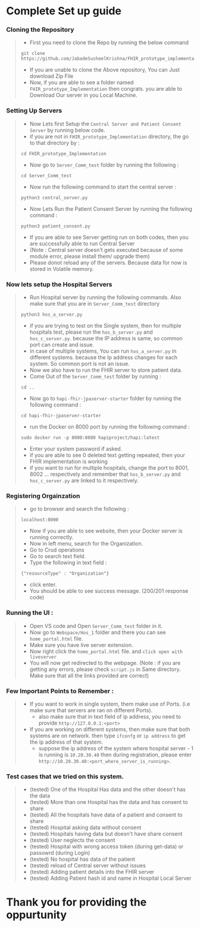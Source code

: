 # Complete Set up guide

### Cloning the Repository
> - First you need to clone the Repo by running the below command
> ```
> git clone https://github.com/JabadeSusheelKrishna/FHIR_prototype_implementation.git
> ```
> - If you are unable to clone the Above repository, You can Just download Zip File
> - Now, if you are able to see a folder named `FHIR_prototype_Implementation` then congrats. you are able to Download Our server in you Local Machine.

### Setting Up Servers
> - Now Lets first Setup the `Central Server and Patient Consent Server` by running below code.
> - if you are not in `FHIR_prototype_Implementation` directory, the go to that directory by :
> ```
> cd FHIR_prototype_Implementation
> ```
> - Now go to `Server_Comm_test` folder by running the following : 
> ```
> cd Server_Comm_test
> ```
> - Now run the following command to start the central server : 
> ```
> python3 central_server.py
> ```
> - Now Lets Run the Patient Consent Server by running the following command :
> ```
> python3 patient_consent.py
> ```
> - If you are able to see Server getting run on both codes, then you are successfully able to run Central Server
> - (Note : Central server doesn't gets executed because of some module error, please install them/ upgrade them)
> - Please donot reload any of the servers. Because data for now is stored in Volatile memory.

### Now lets setup the Hospital Servers
> - Run Hospital server by running the following commands. Also make sure that you are in `Server_Comm_test` directory
> ```
> python3 hos_a_server.py
> ```
> - if you are trying to test on the Single system, then for multiple hospitals test, please run the `hos_b_server.py`  and `hos_c_server.py`. because the IP address is same, so common port can create and issue.
> - in case of multiple systems, You can run `hos_a_server.py` in different systems. because the Ip address changes for each system. So common port is not an issue.
> - Now we also have to run the FHIR server to store patient data.
> - Come Out of the `Server_Comm_test` folder by running : 
> ```
> cd ..
> ```
> - Now go to `hapi-fhir-jpaserver-starter` folder by running the following command : 
> ```
> cd hapi-fhir-jpaserver-starter
> ```
> - run the Docker on 8000 port by running the following command : 
> ```
> sudo docker run -p 8000:8080 hapiproject/hapi:latest
> ```
> - Enter your system password if asked.
> - if you are able to see 0 deleted text getting repeated, then your FHIR implementation is working
> - if you want to run for multiple hospitals, change the port to 8001, 8002 ... respectively and remember that `hos_b_server.py` and `hos_c_server.py` are linked to it respectively.

### Registering Orgainzation
> - go to browser and search the following : 
> ```
> localhost:8000
> ```
> - Now if you are able to see website, then your Docker server is running correctly.
> - Now in left menu, search for the Organization.
> - Go to Crud operations
> - Go to search text field.
> - Type the following in text field : 
> ```
> {"resourceType" : "Organization"}
> ```
> - click enter.
> - You should be able to see success message. (200/201 response code)

### Running the UI : 
> - Open VS code and Open `Server_Comm_test` folder in it.
> - Now go to `Webspace/Hos_1` folder and there you can see `home_portal.html` file.
> - Make sure you have live server extension.
> - Now right click the `home_portal.html` file. and `click open with liveserver`
> - You will now get redirected to the webpage.
> (Note : if you are getting any errors, please check `script.js` in Same directory. Make sure that all the links provided are correct)

### Few Important Points to Remember :
> - If you want to work in single system, them make use of Ports. (i.e make sure that servers are ran on different Ports).
>    - also make sure that in text field of ip address, you need to provide `http://127.0.0.1:<port>`
> - If you are working on different systems, then make sure that both systems are on network. then type `ifconfg` or `ip address` to get the ip address of that system.
>    - suppose the ip address of the system where hospital server - 1 is running is `10.20.30.40` then during registration, please enter `http://10.20.30.40:<port_where_server_is_running>`.

### Test cases that we tried on this system.
> - (tested) One of the Hospital Has data and the other doesn't has the data
> - (tested) More than one Hospital has the data and has consent to share
> - (tested) All the hospitals have data of a patient and consent to share
> - (tested) Hospital asking data without consent
> - (tested) Hospitals having data but doesn't have share consent
> - (tested) User neglects the consent
> - (tested) Hospital with wrong access token (during get-data) or passowrd (during Login)
> - (tested) No hospital has data of the patient
> - (tested) reload of Central server without issues
> - (tested) Adding patient details into the FHIR server
> - (tested) Adding Patient hash id and name in Hospital Local Server


# Thank you for providing the oppurtunity